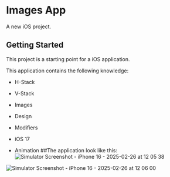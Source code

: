 # Images App

A new iOS project.

## Getting Started

This project is a starting point for a iOS application.

This application contains the following knowledge:

- H-Stack
  
- V-Stack
  
- Images
  
- Design
  
- Modifiers

- iOS 17

- Animation
##The application look like this:
![Simulator Screenshot - iPhone 16 - 2025-02-26 at 12 05 38](https://github.com/user-attachments/assets/89dfefef-ea95-4a1e-8d55-0ae6f2ccea89)


![Simulator Screenshot - iPhone 16 - 2025-02-26 at 12 06 00](https://github.com/user-attachments/assets/a1823c14-8ede-4670-96e4-bf0b660d67ea)
